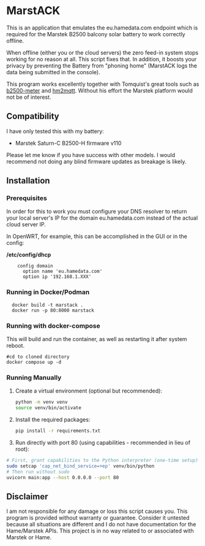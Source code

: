 # MarstACK

This is an application that emulates the eu.hamedata.com endpoint which is required for the Marstek B2500 balcony solar battery to work correctly offline.

When offline (either you or the cloud servers) the zero feed-in system stops working for no reason at all. This script fixes that. In addition, it boosts your privacy by preventing the Battery from "phoning home" (MarstACK logs the data being submitted in the console).

This program works excellently together with Tomquist's great tools such as [b2500-meter](https://github.com/tomquist/b2500-meter) and [hm2mqtt](https://github.com/tomquist/hm2mqtt). Without his effort the Marstek platform would not be of interest.


## Compatibility
I have only tested this with my battery:
* Marstek Saturn-C B2500-H firmware v110

Please let me know if you have success with other models.
I would recommend not doing any blind firmware updates as breakage is likely.


## Installation

### Prerequisites
In order for this to work you must configure your DNS resolver to return your local server's IP for the domain eu.hamedata.com instead of the actual cloud server IP.

In OpenWRT, for example, this can be accomplished in the GUI or in the config:

**/etc/config/dhcp**
```
    config domain
      option name 'eu.hamedata.com'
      option ip '192.168.1.XXX'
```
### Running in Docker/Podman

```
  docker build -t marstack .
  docker run -p 80:8000 marstack
```

### Running with docker-compose
This will build and run the container, as well as restarting it after system reboot.

```
#cd to cloned directory
docker compose up -d
```

### Running Manually
1. Create a virtual environment (optional but recommended):
   ```bash
   python -m venv venv
   source venv/bin/activate
   ```

2. Install the required packages:
   ```bash
   pip install -r requirements.txt
   ```

3. Run directly with port 80 (using capabilities - recommended in lieu of root):

```bash
# First, grant capabilities to the Python interpreter (one-time setup)
sudo setcap 'cap_net_bind_service=+ep' venv/bin/python
# Then run without sudo
uvicorn main:app --host 0.0.0.0 --port 80
```

## Disclaimer

I am not responsible for any damage or loss this script causes you. This program is provided without warranty or guarantee. Consider it untested because all situations are different and I do not have documentation for the Hame/Marstek APIs. This project is in no way related to or associated with Marstek or Hame.
